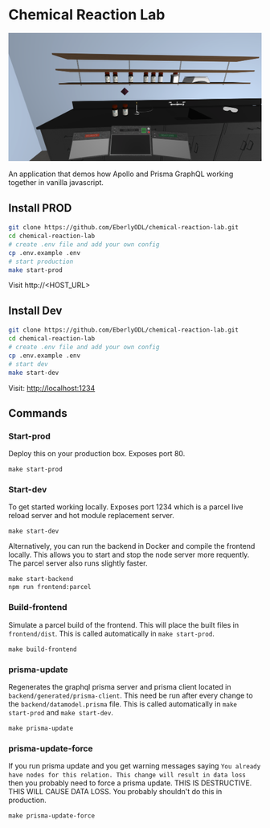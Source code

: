 # Chemical Reaction Lab

![](screenshot.png)

An application that demos how Apollo and Prisma GraphQL working together in vanilla javascript.

## Install PROD

```bash
git clone https://github.com/EberlyODL/chemical-reaction-lab.git
cd chemical-reaction-lab
# create .env file and add your own config
cp .env.example .env
# start production
make start-prod
```

Visit http://<HOST_URL>



## Install Dev

```bash
git clone https://github.com/EberlyODL/chemical-reaction-lab.git
cd chemical-reaction-lab
# create .env file and add your own config
cp .env.example .env
# start dev
make start-dev
```

Visit: [http://localhost:1234](http://localhost:1234)


## Commands

### Start-prod

Deploy this on your production box.  Exposes port 80.

```
make start-prod
```

### Start-dev

To get started working locally.  Exposes port 1234 which is a parcel live reload server and hot module replacement server.

```
make start-dev
```

Alternatively, you can run the backend in Docker and compile the frontend locally.  This allows you to start and stop the node server more requently. The parcel server also runs slightly faster.

```
make start-backend
npm run frontend:parcel
```

### Build-frontend

Simulate a parcel build of the frontend.  This will place the built files in `frontend/dist`.  This is called automatically in `make start-prod`.

```
make build-frontend
```

### prisma-update

Regenerates the graphql prisma server and prisma client located in `backend/generated/prisma-client`.  This need be run after every change to the `backend/datamodel.prisma` file. This is called automatically in `make start-prod` and `make start-dev`.

```
make prisma-update
```

### prisma-update-force

If you run prisma update and you get warning messages saying `You already have nodes for this relation. This change will result in data loss` then you probably need to force a prisma update.  THIS IS DESTRUCTIVE. THIS WILL CAUSE DATA LOSS. You probably shouldn't do this in production.

```
make prisma-update-force
```